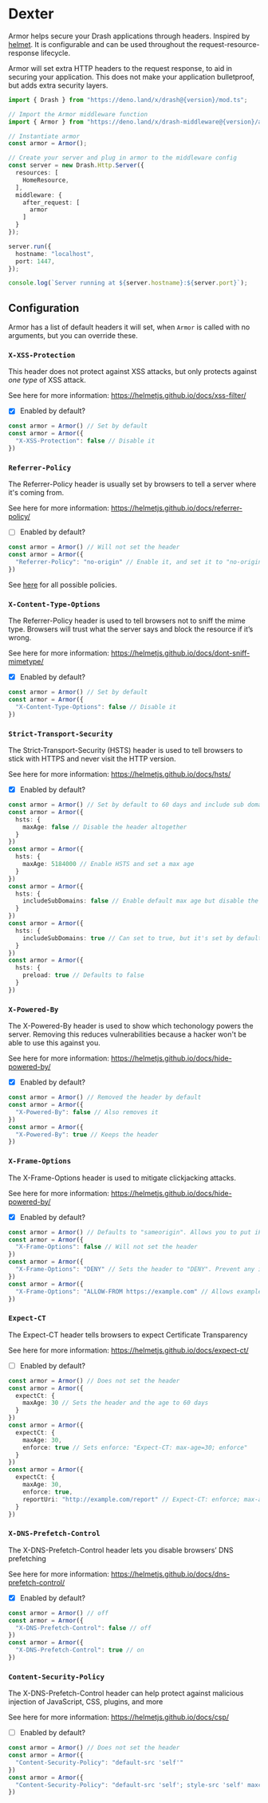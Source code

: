 # Dexter

Armor helps secure your Drash applications through headers. Inspired by [helmet](https://github.com/helmetjs/helmet). It is configurable and can be used throughout the request-resource-response lifecycle.

Armor will set extra HTTP headers to the request response, to aid in securing your application. This does not make your application bulletproof, but adds extra security layers.

```typescript
import { Drash } from "https://deno.land/x/drash@{version}/mod.ts";

// Import the Armor middleware function
import { Armor } from "https://deno.land/x/drash-middleware@{version}/armor/mod.ts";

// Instantiate armor
const armor = Armor();

// Create your server and plug in armor to the middleware config
const server = new Drash.Http.Server({
  resources: [
    HomeResource,
  ],
  middleware: {
    after_request: [
      armor
    ]
  }
});

server.run({
  hostname: "localhost",
  port: 1447,
});

console.log(`Server running at ${server.hostname}:${server.port}`);
```

## Configuration

Armor has a list of default headers it will set, when `Armor` is called with no arguments, but you can override these.

### `X-XSS-Protection`

This header does not protect against XSS attacks, but only protects against *one type* of XSS attack.

See here for more information: https://helmetjs.github.io/docs/xss-filter/

- [x] Enabled by default?

```typescript
const armor = Armor() // Set by default
const armor = Armor({
  "X-XSS-Protection": false // Disable it
})
```

### `Referrer-Policy`

The Referrer-Policy header is usually set by browsers to tell a server where it's coming from.

See here for more information: https://helmetjs.github.io/docs/referrer-policy/

- [ ] Enabled by default?

```typescript
const armor = Armor() // Will not set the header
const armor = Armor({
  "Referrer-Policy": "no-origin" // Enable it, and set it to "no-origin"
})
```

See [here](https://www.w3.org/TR/referrer-policy/#referrer-policies) for all possible policies.

### `X-Content-Type-Options`

The Referrer-Policy header is used to tell browsers not to sniff the mime type. Browsers will trust what the server says and block the resource if it’s wrong.

See here for more information: https://helmetjs.github.io/docs/dont-sniff-mimetype/

- [x] Enabled by default?

```typescript
const armor = Armor() // Set by default
const armor = Armor({
  "X-Content-Type-Options": false // Disable it
})
```

### `Strict-Transport-Security`

The Strict-Transport-Security (HSTS) header is used to tell browsers to stick with HTTPS and never visit the HTTP version.

See here for more information: https://helmetjs.github.io/docs/hsts/

- [x] Enabled by default?

```typescript
const armor = Armor() // Set by default to 60 days and include sub domains
const armor = Armor({
  hsts: {
    maxAge: false // Disable the header altogether
  }
})
const armor = Armor({
  hsts: {
    maxAge: 5184000 // Enable HSTS and set a max age
  }
})
const armor = Armor({
  hsts: {
    includeSubDomains: false // Enable default max age but disable the inclusion of sub domains
  }
})
const armor = Armor({
  hsts: {
    includeSubDomains: true // Can set to true, but it's set by default
  }
})
const armor = Armor({
  hsts: {
    preload: true // Defaults to false
  }
})
```

### `X-Powered-By`

The X-Powered-By header is used to show which techonology powers the  server.  Removing this reduces vulnerabilities because a hacker won't be able to use this against you.

See here for more information: https://helmetjs.github.io/docs/hide-powered-by/

- [x] Enabled by default?

```typescript
const armor = Armor() // Removed the header by default
const armor = Armor({
  "X-Powered-By": false // Also removes it
})
const armor = Armor({
  "X-Powered-By": true // Keeps the header
})
```

### `X-Frame-Options`

The X-Frame-Options header is used to mitigate clickjacking attacks.

See here for more information: https://helmetjs.github.io/docs/hide-powered-by/

- [x] Enabled by default?

```typescript
const armor = Armor() // Defaults to "sameorigin". Allows you to put iFrames on your page.
const armor = Armor({
  "X-Frame-Options": false // Will not set the header
})
const armor = Armor({
  "X-Frame-Options": "DENY" // Sets the header to "DENY". Prevent any iFrames.
})
const armor = Armor({
  "X-Frame-Options": "ALLOW-FROM https://example.com" // Allows example.com to embed an iFrame on the page.
})
```

### `Expect-CT`

The Expect-CT header tells browsers to expect Certificate Transparency

See here for more information: https://helmetjs.github.io/docs/expect-ct/

- [ ] Enabled by default?

```typescript
const armor = Armor() // Does not set the header
const armor = Armor({
  expectCt: {
    maxAge: 30 // Sets the header and the age to 60 days
  }
})
const armor = Armor({
  expectCt: {
    maxAge: 30,
    enforce: true // Sets enforce: "Expect-CT: max-age=30; enforce"
  }
})
const armor = Armor({
  expectCt: {
    maxAge: 30,
    enforce: true,
    reportUri: "http://example.com/report" // Expect-CT: enforce; max-age=30; report-uri="http://example.com/report"
  }
})
```

### `X-DNS-Prefetch-Control`

The X-DNS-Prefetch-Control header lets you disable browsers’ DNS prefetching

See here for more information: https://helmetjs.github.io/docs/dns-prefetch-control/

- [x] Enabled by default?

```typescript
const armor = Armor() // off
const armor = Armor({
  "X-DNS-Prefetch-Control": false // off
})
const armor = Armor({
  "X-DNS-Prefetch-Control": true // on
})
```

### `Content-Security-Policy`

The X-DNS-Prefetch-Control header can help protect against malicious injection of JavaScript, CSS, plugins, and more

See here for more information: https://helmetjs.github.io/docs/csp/

- [ ] Enabled by default?

```typescript
const armor = Armor() // Does not set the header
const armor = Armor({
  "Content-Security-Policy": "default-src 'self'"
})
const armor = Armor({
  "Content-Security-Policy": "default-src 'self'; style-src 'self' maxcdn.bootstrapcdn.com"
})
```
